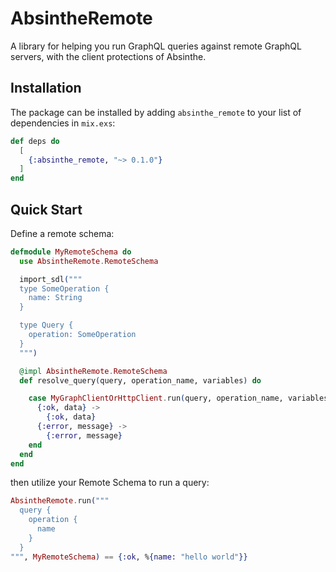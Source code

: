 # AbsintheRemote

A library for helping you run GraphQL queries against remote GraphQL servers, with the client protections of Absinthe.

## Installation

The package can be installed
by adding `absinthe_remote` to your list of dependencies in `mix.exs`:

```elixir
def deps do
  [
    {:absinthe_remote, "~> 0.1.0"}
  ]
end
```

## Quick Start
Define a remote schema:
```elixir
defmodule MyRemoteSchema do
  use AbsintheRemote.RemoteSchema

  import_sdl("""
  type SomeOperation {
    name: String
  }

  type Query {
    operation: SomeOperation
  }
  """)

  @impl AbsintheRemote.RemoteSchema
  def resolve_query(query, operation_name, variables) do

    case MyGraphClientOrHttpClient.run(query, operation_name, variables) do
      {:ok, data} ->
        {:ok, data}
      {:error, message} -> 
        {:error, message}
    end
  end
end
```

then utilize your Remote Schema to run a query:
```elixir
AbsintheRemote.run("""
  query {
    operation {
      name
    }
  }
""", MyRemoteSchema) == {:ok, %{name: "hello world"}}
```
